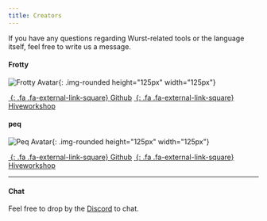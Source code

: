 ```yaml
---
title: Creators
---
```


If you have any questions regarding Wurst-related tools or the language itself, feel free to write us a message.

#### Frotty

![Frotty Avatar](https://avatars1.githubusercontent.com/u/1486037?v=4&s=460){: .img-rounded height="125px" width="125px"}

[*&nbsp;*{: .fa .fa-external-link-square} Github](https://github.com/frotty)
[*&nbsp;*{: .fa .fa-external-link-square} Hiveworkshop](https://www.hiveworkshop.com/forums/members/frotty/)

#### peq

![Peq Avatar](https://avatars1.githubusercontent.com/u/1071762?v=4&s=460){: .img-rounded height="125px" width="125px"}

[*&nbsp;*{: .fa .fa-external-link-square} Github](https://github.com/peq)
[*&nbsp;*{: .fa .fa-external-link-square} Hiveworkshop](https://www.hiveworkshop.com/forums/members/peq/)

---
#### Chat

Feel free to drop by the [Discord](https://discord.gg/mSHZpWcadz) to chat.
